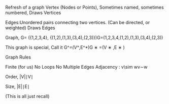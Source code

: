Refresh of a graph
Vertex (Nodes or Points), Sometimes named, sometimes numbered, Draws Vertices

Edges:Unordered pairs connecting two vertices. (Can be directed, or weighted) Draws Edges

Graph, G= ({1,2,3,4}, {(1,2),(1,3),(3,4),(2,3)})G=(1,2,3,4,(1,2),(1,3),(3,4),(2,3))

This graph is special, Call it G^*=(V^*,E^*)G 
∗
 =(V 
∗
 ,E 
∗
 )

Graph Rules

Finite (for us)
No Loops
No Multiple Edges
Adjacency : v\sim wv∼w

Order, |V|∣V∣

Size, |E|∣E∣

(This is all just recall)
